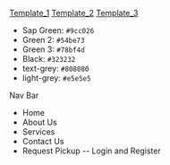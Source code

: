 [Template_1](https://www.themetechmount.com/wordpress/wastii/)
[Template_2](https://www.themetechmount.com/wordpress/wastii/home2/)
[Template_3](http://preview.themeforest.net/item/gogreen-waste-management-and-recycling-wordpress-theme/full_screen_preview/20239952?_ga=2.14279027.518134508.1664086045-2131973749.1656908026&_gac=1.220465898.1660923337.CjwKCAjw6fyXBhBgEiwAhhiZst52MtyI8RLqtAhWwowzFnI43Kbeo91R3aSrV_rh5unw_PdDn78WIhoCvQsQAvD_BwE)

- Sap Green: `#9cc026`
- Green 2: `#54be73`
- Green 3: `#78bf4d`
- Black: `#323232`
- text-grey: `#808080`
- light-grey: `#e5e5e5`

Nav Bar
- Home 
- About Us 
- Services
- Contact Us
- Request Pickup -- Login and Register 



